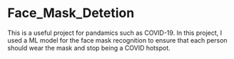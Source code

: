 # Face_Mask_Detetion
This is a useful project for pandamics such as COVID-19. In this project, I used a ML model for the face mask recognition to ensure that each person should wear the mask and stop being a COVID hotspot.
